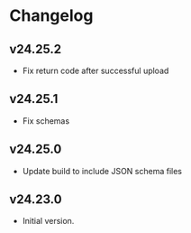 # Changelog

## v24.25.2

- Fix return code after successful upload

## v24.25.1

- Fix schemas

## v24.25.0

- Update build to include JSON schema files

## v24.23.0

- Initial version.
